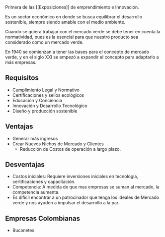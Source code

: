 Primera de las [[Exposiciones]] de emprendimiento e Innovación.

Es un sector económico en donde se busca equilibrar el desarrollo sostenible, siempre siendo amable con el medio ambiente.

Cuando se quiera trabajar con el mercado verde se debe tener en cuenta la normatividad, pues es la esencial para que nuestro producto sea considerado como un mercado verde.

En 1940 se comienzan a tener las bases para el concepto de mercado verde, y en el siglo XXI se empezó a expandir el concepto para adaptarlo a más empresas.

## Requisitos
- Cumplimiento Legal y Normativo
- Certificaciones y sellos ecológicos
- Educación y Conciencia
- Innovación y Desarrollo Tecnológico
- Diseño y producción sostenible

## Ventajas
- Generar más ingresos
- Crear Nuevos Nichos de Mercado y Clientes
	- Reducción de Costos de operación a largo plazo.

## Desventajas
- Costos iniciales: Requiere inversiones iniciales en tecnología, certificaciones y capacitación.
- Competencia: A medida de que mas empresas se suman al mercado, la competencia aumenta.
- Es difícil encontrar a un patrocinador que tenga los ideales de Mercado verde y nos ayuden a impulsar el desarrollo a la par.

## Empresas Colombianas 
- Bucanetes